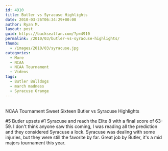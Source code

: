 ```yaml
---
id: 4910
title: Butler vs Syracuse Highlights
date: 2010-03-26T06:34:29+00:00
author: Ryan M.
layout: post
guid: https://backseatfan.com/?p=4910
permalink: /2010/03/butler-vs-syracuse-highlights/
thumb:
  - /images/2010/03/syracuse.jpg
categories:
  - More
  - NCAA
  - NCAA Tournament
  - Videos
tags:
  - Butler Bulldogs
  - march madness
  - Syracuse Orange
---
```


<div class="entry">
  <p>
    <br /> NCAA Tournament Sweet Sixteen Butler vs Syracuse Highlights
  </p>

  <p>
    #5 Butler upsets #1 Syracuse and reach the Elite 8 with a final score of 63-59. I don't think anyone saw this coming, I was reading all the prediction and they considered Syracuse a lock. Syracuse was dealing with some injuries, but they were still the favorite by far. Great job by Butler, it's a mid majors tournament this year.
  </p>
</div>
